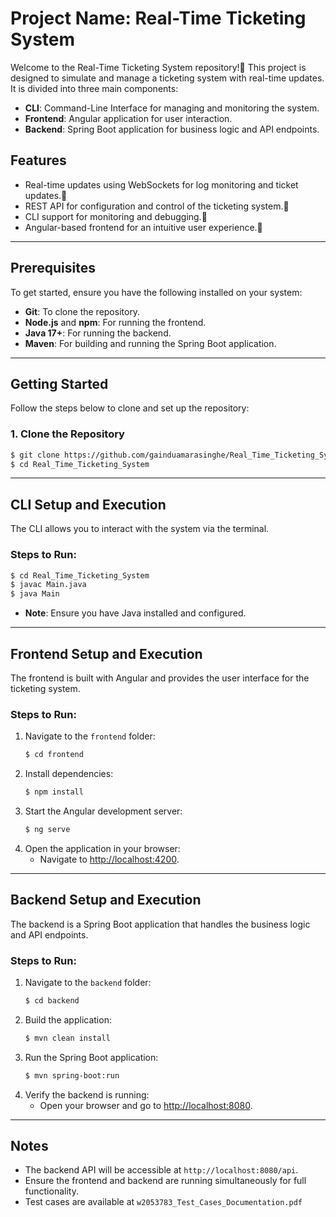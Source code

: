 # Project Name: Real-Time Ticketing System

Welcome to the Real-Time Ticketing System repository!🚀 This project is designed to simulate and manage a ticketing system with real-time updates. It is divided into three main components:

- **CLI**: Command-Line Interface for managing and monitoring the system.
- **Frontend**: Angular application for user interaction.
- **Backend**: Spring Boot application for business logic and API endpoints.

## Features
- Real-time updates using WebSockets for log monitoring and ticket updates.💯
- REST API for configuration and control of the ticketing system.📲
- CLI support for monitoring and debugging.🐞
- Angular-based frontend for an intuitive user experience.👥

---

## Prerequisites
To get started, ensure you have the following installed on your system:

- **Git**: To clone the repository.
- **Node.js** and **npm**: For running the frontend.
- **Java 17+**: For running the backend.
- **Maven**: For building and running the Spring Boot application.

---

## Getting Started
Follow the steps below to clone and set up the repository:

### 1. Clone the Repository
```bash
$ git clone https://github.com/gainduamarasinghe/Real_Time_Ticketing_System.git
$ cd Real_Time_Ticketing_System
```

---

## CLI Setup and Execution
The CLI allows you to interact with the system via the terminal.

### Steps to Run:
```bash
$ cd Real_Time_Ticketing_System
$ javac Main.java
$ java Main
```
- **Note**: Ensure you have Java installed and configured.

---

## Frontend Setup and Execution
The frontend is built with Angular and provides the user interface for the ticketing system.

### Steps to Run:
1. Navigate to the `frontend` folder:
   ```bash
   $ cd frontend
   ```
2. Install dependencies:
   ```bash
   $ npm install
   ```
3. Start the Angular development server:
   ```bash
   $ ng serve
   ```
4. Open the application in your browser:
   - Navigate to [http://localhost:4200](http://localhost:4200).

---

## Backend Setup and Execution
The backend is a Spring Boot application that handles the business logic and API endpoints.

### Steps to Run:
1. Navigate to the `backend` folder:
   ```bash
   $ cd backend
   ```
2. Build the application:
   ```bash
   $ mvn clean install
   ```
3. Run the Spring Boot application:
   ```bash
   $ mvn spring-boot:run
   ```
4. Verify the backend is running:
   - Open your browser and go to [http://localhost:8080](http://localhost:8080).

---

## Notes
- The backend API will be accessible at `http://localhost:8080/api`.
- Ensure the frontend and backend are running simultaneously for full functionality.
- Test cases are available at `w2053783_Test_Cases_Documentation.pdf` 



